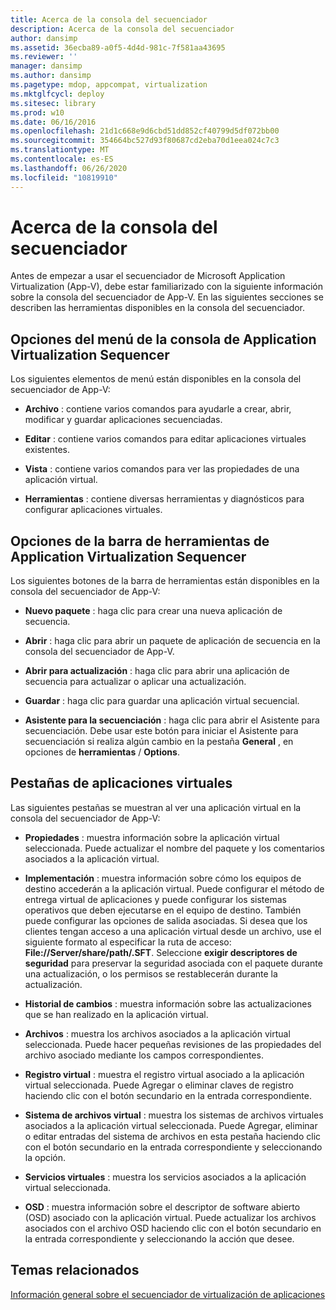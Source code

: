 ```yaml
---
title: Acerca de la consola del secuenciador
description: Acerca de la consola del secuenciador
author: dansimp
ms.assetid: 36ecba89-a0f5-4d4d-981c-7f581aa43695
ms.reviewer: ''
manager: dansimp
ms.author: dansimp
ms.pagetype: mdop, appcompat, virtualization
ms.mktglfcycl: deploy
ms.sitesec: library
ms.prod: w10
ms.date: 06/16/2016
ms.openlocfilehash: 21d1c668e9d6cbd51dd852cf40799d5df072bb00
ms.sourcegitcommit: 354664bc527d93f80687cd2eba70d1eea024c7c3
ms.translationtype: MT
ms.contentlocale: es-ES
ms.lasthandoff: 06/26/2020
ms.locfileid: "10819910"
---
```

# Acerca de la consola del secuenciador


Antes de empezar a usar el secuenciador de Microsoft Application Virtualization (App-V), debe estar familiarizado con la siguiente información sobre la consola del secuenciador de App-V. En las siguientes secciones se describen las herramientas disponibles en la consola del secuenciador.

## Opciones del menú de la consola de Application Virtualization Sequencer


Los siguientes elementos de menú están disponibles en la consola del secuenciador de App-V:

-   **Archivo** : contiene varios comandos para ayudarle a crear, abrir, modificar y guardar aplicaciones secuenciadas.

-   **Editar** : contiene varios comandos para editar aplicaciones virtuales existentes.

-   **Vista** : contiene varios comandos para ver las propiedades de una aplicación virtual.

-   **Herramientas** : contiene diversas herramientas y diagnósticos para configurar aplicaciones virtuales.

## <a href="" id="application-virtualization-sequencer-console-toolbar-options-"></a>Opciones de la barra de herramientas de Application Virtualization Sequencer


Los siguientes botones de la barra de herramientas están disponibles en la consola del secuenciador de App-V:

-   **Nuevo paquete** : haga clic para crear una nueva aplicación de secuencia.

-   **Abrir** : haga clic para abrir un paquete de aplicación de secuencia en la consola del secuenciador de App-V.

-   **Abrir para actualización** : haga clic para abrir una aplicación de secuencia para actualizar o aplicar una actualización.

-   **Guardar** : haga clic para guardar una aplicación virtual secuencial.

-   **Asistente para la secuenciación** : haga clic para abrir el Asistente para secuenciación. Debe usar este botón para iniciar el Asistente para secuenciación si realiza algún cambio en la pestaña **General** , en opciones de **herramientas**  /  **Options**.

## Pestañas de aplicaciones virtuales


Las siguientes pestañas se muestran al ver una aplicación virtual en la consola del secuenciador de App-V:

-   **Propiedades** : muestra información sobre la aplicación virtual seleccionada. Puede actualizar el nombre del paquete y los comentarios asociados a la aplicación virtual.

-   **Implementación** : muestra información sobre cómo los equipos de destino accederán a la aplicación virtual. Puede configurar el método de entrega virtual de aplicaciones y puede configurar los sistemas operativos que deben ejecutarse en el equipo de destino. También puede configurar las opciones de salida asociadas. Si desea que los clientes tengan acceso a una aplicación virtual desde un archivo, use el siguiente formato al especificar la ruta de acceso: **File://Server/share/path/.SFT**. Seleccione **exigir descriptores de seguridad** para preservar la seguridad asociada con el paquete durante una actualización, o los permisos se restablecerán durante la actualización.

-   **Historial de cambios** : muestra información sobre las actualizaciones que se han realizado en la aplicación virtual.

-   **Archivos** : muestra los archivos asociados a la aplicación virtual seleccionada. Puede hacer pequeñas revisiones de las propiedades del archivo asociado mediante los campos correspondientes.

-   **Registro virtual** : muestra el registro virtual asociado a la aplicación virtual seleccionada. Puede Agregar o eliminar claves de registro haciendo clic con el botón secundario en la entrada correspondiente.

-   **Sistema de archivos virtual** : muestra los sistemas de archivos virtuales asociados a la aplicación virtual seleccionada. Puede Agregar, eliminar o editar entradas del sistema de archivos en esta pestaña haciendo clic con el botón secundario en la entrada correspondiente y seleccionando la opción.

-   **Servicios virtuales** : muestra los servicios asociados a la aplicación virtual seleccionada.

-   **OSD** : muestra información sobre el descriptor de software abierto (OSD) asociado con la aplicación virtual. Puede actualizar los archivos asociados con el archivo OSD haciendo clic con el botón secundario en la entrada correspondiente y seleccionando la acción que desee.

## Temas relacionados


[Información general sobre el secuenciador de virtualización de aplicaciones](application-virtualization-sequencer-overview.md)

 

 





